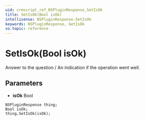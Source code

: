 ```yaml
---
uid: crmscript_ref_NSPluginResponse_SetIsOk
title: SetIsOk(Bool isOk)
intellisense: NSPluginResponse.SetIsOk
keywords: NSPluginResponse, GetIsOk
so.topic: reference
---
```


# SetIsOk(Bool isOk)

Answer to the question / An indication if the operation went well.

## Parameters

* **isOk** Bool

```crmscript
NSPluginResponse thing;
Bool isOk;
thing.SetIsOk(isOk);
```

